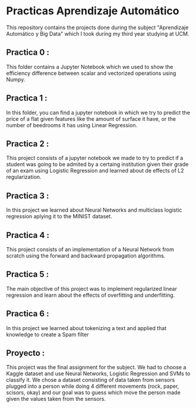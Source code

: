 # Practicas Aprendizaje Automático

This repository contains the projects done during the subject "Aprendizaje Automático y Big Data" which I took during my third year studying at UCM.

## Practica 0 :

This folder contains a Jupyter Notebook which we used to show the efficiency difference between scalar and vectorized operations using Numpy.

## Practica 1 :

In this folder, you can find a jupyter notebook in which we try to predict the price of a flat given features like the amount of surface it have, or the number of beedrooms 
it has using Linear Regression.

## Practica 2 :

This project consists of a jupyter notebook we made to try to predict if a student was going to be admited by a certaing institution given their grade of an exam using Logistic 
Regression and learned about de effects of L2 regularization.

## Practica 3 :

In this project we learned about Neural Networks and multiclass logistic regression aplying it to the MINIST dataset.

## Practica 4 :

This project consists of an implementation of a Neural Network from scratch using the forward and backward propagation algorithms.

## Practica 5 : 

The main objective of this project was to implement regularized linear regression and learn about the effects of overfitting and underfitting.

## Practica 6 :

In this project we learned about tokenizing a text and applied that knowledge to create a Spam filter

## Proyecto :

This project was the final assignment for the subject. We had to choose a Kaggle dataset and use Neural Networks, Logistic Regression and SVMs to classify it.
We chose a dataset consisting of data taken from sensors plugged into a person while doing 4 different movements (rock, paper, scisors, okay) and our goal was to 
guess which move the person made given the values taken from the sensors.
